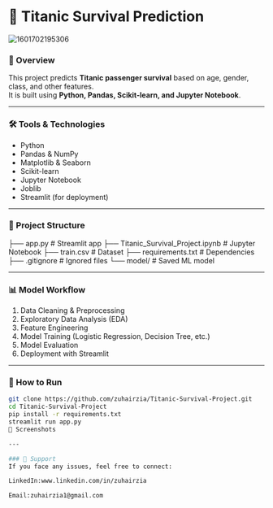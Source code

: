 # 🚢 Titanic Survival Prediction  

![1601702195306](https://github.com/user-attachments/assets/428b9e6f-bed5-48c8-9e0a-bad9a1d092ac)

### 📌 Overview  
This project predicts **Titanic passenger survival** based on age, gender, class, and other features.  
It is built using **Python, Pandas, Scikit-learn, and Jupyter Notebook**.  

---

### 🛠 Tools & Technologies  
- Python  
- Pandas & NumPy  
- Matplotlib & Seaborn  
- Scikit-learn  
- Jupyter Notebook  
- Joblib  
- Streamlit (for deployment)  

---

### 📂 Project Structure  
├── app.py # Streamlit app
├── Titanic_Survival_Project.ipynb # Jupyter Notebook
├── train.csv # Dataset
├── requirements.txt # Dependencies
├── .gitignore # Ignored files
└── model/ # Saved ML model


---

### 📊 Model Workflow  
1. Data Cleaning & Preprocessing  
2. Exploratory Data Analysis (EDA)  
3. Feature Engineering  
4. Model Training (Logistic Regression, Decision Tree, etc.)  
5. Model Evaluation  
6. Deployment with Streamlit  

---

### 🚀 How to Run  
```bash
git clone https://github.com/zuhairzia/Titanic-Survival-Project.git
cd Titanic-Survival-Project
pip install -r requirements.txt
streamlit run app.py
📸 Screenshots

---

### 📧 Support
If you face any issues, feel free to connect:

LinkedIn:www.linkedin.com/in/zuhairzia

Email:zuhairzia1@gmail.com
